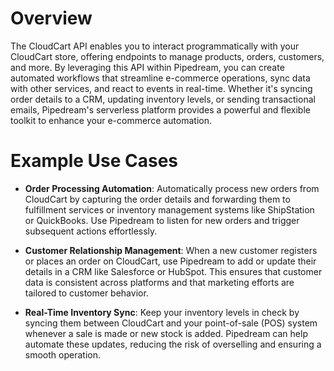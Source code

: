 # Overview

The CloudCart API enables you to interact programmatically with your CloudCart store, offering endpoints to manage products, orders, customers, and more. By leveraging this API within Pipedream, you can create automated workflows that streamline e-commerce operations, sync data with other services, and react to events in real-time. Whether it's syncing order details to a CRM, updating inventory levels, or sending transactional emails, Pipedream's serverless platform provides a powerful and flexible toolkit to enhance your e-commerce automation.

# Example Use Cases

- **Order Processing Automation**: Automatically process new orders from CloudCart by capturing the order details and forwarding them to fulfillment services or inventory management systems like ShipStation or QuickBooks. Use Pipedream to listen for new orders and trigger subsequent actions effortlessly.

- **Customer Relationship Management**: When a new customer registers or places an order on CloudCart, use Pipedream to add or update their details in a CRM like Salesforce or HubSpot. This ensures that customer data is consistent across platforms and that marketing efforts are tailored to customer behavior.

- **Real-Time Inventory Sync**: Keep your inventory levels in check by syncing them between CloudCart and your point-of-sale (POS) system whenever a sale is made or new stock is added. Pipedream can help automate these updates, reducing the risk of overselling and ensuring a smooth operation.
